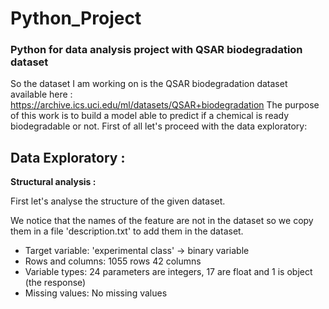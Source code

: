 # Python_Project
### Python for data analysis project with QSAR biodegradation dataset

So the dataset I am working on is the QSAR biodegradation dataset available here : https://archive.ics.uci.edu/ml/datasets/QSAR+biodegradation
The purpose of this work is to build a model able to predict if a chemical is ready biodegradable or not.
First of all let's proceed with the data exploratory:

## Data Exploratory :

**Structural analysis :**

First let's analyse the structure of the given dataset.

We notice that the names of the feature are not in the dataset so we copy them in a file 'description.txt' to add them in the dataset.

- Target variable: 'experimental class' -> binary variable
- Rows and columns: 1055 rows 42 columns
- Variable types: 24 parameters are integers, 17 are float and 1 is object (the response)
- Missing values: No missing values

